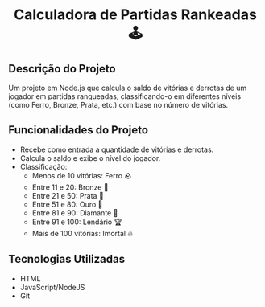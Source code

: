 <h1 align="center">Calculadora de Partidas Rankeadas 🕹️</h1>

## Descrição do Projeto
 Um projeto em Node.js que calcula o saldo de vitórias e derrotas de um jogador em partidas ranqueadas, classificando-o em diferentes níveis (como Ferro, Bronze, Prata, etc.) com base no número de vitórias.

## Funcionalidades do Projeto
- Recebe como entrada a quantidade de vitórias e derrotas.
- Calcula o saldo e exibe o nível do jogador.
- Classificação:
  - Menos de 10 vitórias: Ferro 🪨
  - Entre 11 e 20: Bronze 🥉
  - Entre 21 e 50: Prata 🥈
  - Entre 51 e 80: Ouro 🥇
  - Entre 81 e 90: Diamante 💎
  - Entre 91 e 100: Lendário 🏆
  - Mais de 100 vitórias: Imortal 🔥

## Tecnologias Utilizadas
- HTML
- JavaScript/NodeJS
- Git
